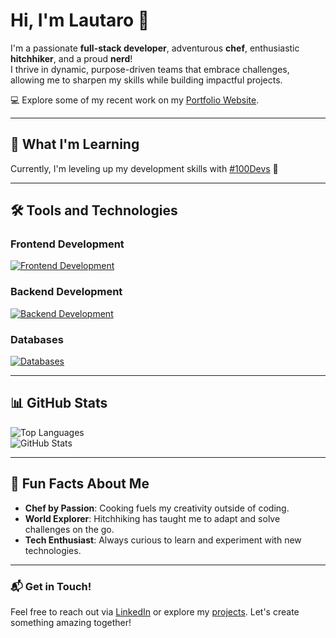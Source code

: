 # Hi, I'm Lautaro 👋

I'm a passionate **full-stack developer**, adventurous **chef**, enthusiastic **hitchhiker**, and a proud **nerd**!  
I thrive in dynamic, purpose-driven teams that embrace challenges, allowing me to sharpen my skills while building impactful projects.

💻 Explore some of my recent work on my [Portfolio Website](https://lautarollusa.github.io/portfolio/).

---

## 🌱 What I'm Learning  
Currently, I'm leveling up my development skills with [#100Devs](https://leonnoel.com/100devs/) 🚀

---

## 🛠 Tools and Technologies

### Frontend Development  
[![Frontend Development](https://skillicons.dev/icons?i=html,css,js,ts,react,vue,angular,nextjs,astro)](https://skillicons.dev)

### Backend Development  
[![Backend Development](https://skillicons.dev/icons?i=nodejs,express,nestjs,java,spring,py,flask,cs,dotnet,php,laravel)](https://skillicons.dev)

### Databases  
[![Databases](https://skillicons.dev/icons?i=mysql,postgres,sqlite,mongodb)](https://skillicons.dev)

---

## 📊 GitHub Stats

![Top Languages](https://github-readme-stats.vercel.app/api/top-langs/?username=lautarollusa&layout=compact&theme=tokyonight)  
![GitHub Stats](https://github-readme-stats.vercel.app/api?username=lautarollusa&show_icons=true&theme=tokyonight)

---

## 🎯 Fun Facts About Me  
- **Chef by Passion**: Cooking fuels my creativity outside of coding.  
- **World Explorer**: Hitchhiking has taught me to adapt and solve challenges on the go.  
- **Tech Enthusiast**: Always curious to learn and experiment with new technologies.

---

### 📬 Get in Touch!  
Feel free to reach out via [LinkedIn](https://www.linkedin.com/in/lautaro-llusa) or explore my [projects](https://lautarollusa.github.io/portfolio/). Let's create something amazing together!

<!--
**lautarollusa/lautarollusa** is a ✨ _special_ ✨ repository because its `README.md` (this file) appears on your GitHub profile.

Here are some ideas to get you started:

- 🔭 I’m currently working on ...
- 🌱 I’m currently learning ...
- 👯 I’m looking to collaborate on ...
- 🤔 I’m looking for help with ...
- 💬 Ask me about ...
- 📫 How to reach me: ...
- 😄 Pronouns: ...
- ⚡ Fun fact: ...
-->
